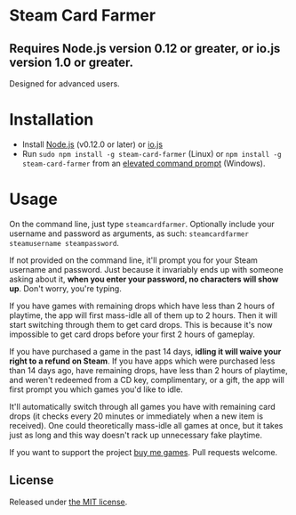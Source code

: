 # Steam Card Farmer

## Requires Node.js version 0.12 or greater, or io.js version 1.0 or greater.

Designed for advanced users.

# Installation

- Install [Node.js](https://nodejs.org) (v0.12.0 or later) or [io.js](https://iojs.org)
- Run `sudo npm install -g steam-card-farmer` (Linux) or `npm install -g steam-card-farmer` from an [elevated command prompt](http://pcsupport.about.com/od/commandlinereference/f/elevated-command-prompt.htm) (Windows).

# Usage

On the command line, just type `steamcardfarmer`. Optionally include your username and password as arguments, as such: `steamcardfarmer steamusername steampassword`.

If not provided on the command line, it'll prompt you for your Steam username and password. Just because it invariably ends up with someone asking about it, **when you enter your password, no characters will show up**. Don't worry, you're typing.

If you have games with remaining drops which have less than 2 hours of playtime, the app will first mass-idle all of them up to 2 hours. Then it will start switching through them to get card drops. This is because it's now impossible to get card drops before your first 2 hours of gameplay.

If you have purchased a game in the past 14 days, **idling it will waive your right to a refund on Steam**. If you have apps which were purchased less than 14 days ago, have remaining drops, have less than 2 hours of playtime, and weren't redeemed from a CD key, complimentary, or a gift, the app will first prompt you which games you'd like to idle.

It'll automatically switch through all games you have with remaining card drops (it checks every 20 minutes or immediately when a new item is received). One could theoretically mass-idle all games at once, but it takes just as long and this way doesn't rack up unnecessary fake playtime.

If you want to support the project [buy me games](https://steamcommunity.com/id/DoctorMcKay). Pull requests welcome.

## License

Released under [the MIT license](http://opensource.org/licenses/MIT).
